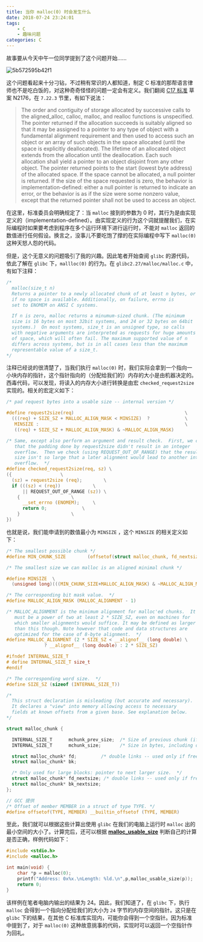 ```yaml
---
title: 当你 malloc(0) 时会发生什么
date: 2018-07-24 23:24:01
tags:
    - C
    - 趣味问题
categories: C
---
```




故事要从今天中午一位同学提到了这个问题开始......

![5b572595b42f1](https://i.loli.net/2018/07/24/5b572595b42f1.jpg)

<!--more-->

这个问题看起来十分刁钻，不过稍有常识的人都知道，制定 C 标准的那帮语言律师也不是吃白饭的，对这种奇奇怪怪的问题一定会有定义。我们翻阅 [C17 标准](http://www.open-std.org/jtc1/sc22/wg14/www/abq/c17_updated_proposed_fdis.pdf) 草案 N2176，在 `7.22.3` 节里，有如下说法：

> The order and contiguity of storage allocated by successive calls to the aligned_alloc, calloc, malloc, and realloc functions is unspecified. The pointer returned if the allocation succeeds is suitably aligned so that it may be assigned to a pointer to any type of object with a fundamental alignment requirement and then used to access such an object or an array of such objects in the space allocated (until the space is explicitly deallocated). The lifetime of an allocated object extends from the allocation until the deallocation. Each such allocation shall yield a pointer to an object disjoint from any other object. The pointer returned points to the start (lowest byte address) of the allocated space. If the space cannot be allocated, a null pointer is returned. If the size of the space requested is zero, the behavior is implementation-defined: either a null pointer is returned to indicate an error, or the behavior is as if the size were some nonzero value, except that the returned pointer shall not be used to access an object.

在这里，标准委员会明确规定了：当 `malloc` 接到的参数为 0 时，其行为是由实现定义的（implementation-defined）。由实现定义的行为这个词就提醒我们，在实际编程时如果要考虑到程序在多个运行环境下进行运行时，不能对 `malloc` 返回的数值进行任何假设。换言之，没事儿不要吃饱了撑的在实际编程中写下 `malloc(0)` 这种天怒人怨的代码。

但是，这个无意义的问题吸引了我的兴趣。因此笔者开始查阅 `glibc` 的源代码，依此了解在 `glibc` 下，`mallloc(0)` 的行为。在 `glibc2.27/malloc/malloc.c` 中，有如下注释：

```c
/*
  malloc(size_t n)
  Returns a pointer to a newly allocated chunk of at least n bytes, or null
  if no space is available. Additionally, on failure, errno is
  set to ENOMEM on ANSI C systems.

  If n is zero, malloc returns a minumum-sized chunk. (The minimum
  size is 16 bytes on most 32bit systems, and 24 or 32 bytes on 64bit
  systems.)  On most systems, size_t is an unsigned type, so calls
  with negative arguments are interpreted as requests for huge amounts
  of space, which will often fail. The maximum supported value of n
  differs across systems, but is in all cases less than the maximum
  representable value of a size_t.
*/
```

注释已经说的很清楚了，当我们执行 `malloc(0)` 时，我们实际会拿到一个指向一小块内存的指针，这个指针指向的（分配给我们的）内存的大小是由机器决定的。西毒代码，可以发现，将读入的内存大小进行转换是由宏 `checked_request2size` 实现的。相关的宏定义如下：

```c
/* pad request bytes into a usable size -- internal version */

#define request2size(req)                                         \
  (((req) + SIZE_SZ + MALLOC_ALIGN_MASK < MINSIZE)  ?             \
   MINSIZE :                                                      \
   ((req) + SIZE_SZ + MALLOC_ALIGN_MASK) & ~MALLOC_ALIGN_MASK)

/* Same, except also perform an argument and result check.  First, we check
   that the padding done by request2size didn't result in an integer
   overflow.  Then we check (using REQUEST_OUT_OF_RANGE) that the resulting
   size isn't so large that a later alignment would lead to another integer
   overflow.  */
#define checked_request2size(req, sz) \
({				    \
  (sz) = request2size (req);	    \
  if (((sz) < (req))		    \
      || REQUEST_OUT_OF_RANGE (sz)) \
    {				    \
      __set_errno (ENOMEM);	    \
      return 0;			    \
    }				    \
})
```

也就是说，我们能申请到的数值最小为  `MINSIZE` ，这个 `MINSIZE` 的相关定义如下：

```c
/* The smallest possible chunk */
#define MIN_CHUNK_SIZE        (offsetof(struct malloc_chunk, fd_nextsize))

/* The smallest size we can malloc is an aligned minimal chunk */

#define MINSIZE  \
  (unsigned long)(((MIN_CHUNK_SIZE+MALLOC_ALIGN_MASK) & ~MALLOC_ALIGN_MASK))

/* The corresponding bit mask value.  */
#define MALLOC_ALIGN_MASK (MALLOC_ALIGNMENT - 1)

/* MALLOC_ALIGNMENT is the minimum alignment for malloc'ed chunks.  It
   must be a power of two at least 2 * SIZE_SZ, even on machines for
   which smaller alignments would suffice. It may be defined as larger
   than this though. Note however that code and data structures are
   optimized for the case of 8-byte alignment.  */
#define MALLOC_ALIGNMENT (2 * SIZE_SZ < __alignof__ (long double) \
			  ? __alignof__ (long double) : 2 * SIZE_SZ)

#ifndef INTERNAL_SIZE_T
# define INTERNAL_SIZE_T size_t
#endif

/* The corresponding word size.  */
#define SIZE_SZ (sizeof (INTERNAL_SIZE_T))

/*
  This struct declaration is misleading (but accurate and necessary).
  It declares a "view" into memory allowing access to necessary
  fields at known offsets from a given base. See explanation below.
*/

struct malloc_chunk {

  INTERNAL_SIZE_T      mchunk_prev_size;  /* Size of previous chunk (if free).  */
  INTERNAL_SIZE_T      mchunk_size;       /* Size in bytes, including overhead. */

  struct malloc_chunk* fd;         /* double links -- used only if free. */
  struct malloc_chunk* bk;

  /* Only used for large blocks: pointer to next larger size.  */
  struct malloc_chunk* fd_nextsize; /* double links -- used only if free. */
  struct malloc_chunk* bk_nextsize;
};

// GCC 提供
/* Offset of member MEMBER in a struct of type TYPE. */
#define offsetof(TYPE, MEMBER) __builtin_offsetof (TYPE, MEMBER)
```

至此，我们就可以根据这些计算出使用 `glibc` 在我们的电脑上运行时 `malloc` 出的最小空间的大小了。计算完后，还可以根据 [**malloc_usable_size**](https://linux.die.net/man/3/malloc_usable_size) 判断自己的计算是否正确，样例代码如下：

```c
#include <stdio.h>
#include <malloc.h>

int main(void) {
    char *p = malloc(0);
    printf("Address: 0x%x.\nLength: %ld.\n",p,malloc_usable_size(p));
    return 0;
}
```

该样例在笔者电脑内输出的结果为 24。因此，我们知道了，在 `glibc` 下，执行 `malloc` 会得到一个指向分配给我们的大小为 `24` 字节的内存空间的指针。这只是在 `glibc` 下的结果，在其他 C 标准库实现内，可能你会得到一个空指针。因为标准中提到了，对于 `malloc(0)` 这种故意挑事的代码，实现时可以返回一个空指针作为回礼。


